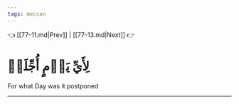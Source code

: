 ```yaml
---
tags: meccan
---
```


👈 [[77-11.md|Prev]] | [[77-13.md|Next]] 👉

# لِأَيِّ يَوۡمٍ أُجِّلَتۡ

For what Day was it postponed

---

